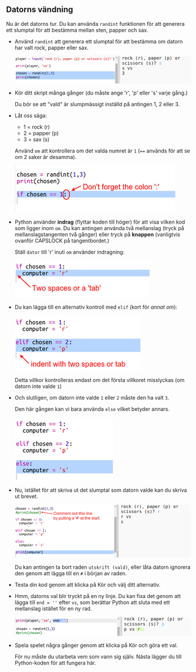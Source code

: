 ## Datorns vändning

Nu är det datorns tur. Du kan använda `randint` funktionen för att generera ett slumptal för att bestämma mellan sten, papper och sax.

+ Använd `randint` att generera ett slumptal för att bestämma om datorn har valt rock, papper eller sax.
    
    ![skärmdump](images/rps-randint.png)

+ Kör ditt skript många gånger (du måste ange 'r', 'p' eller 's' varje gång.)
    
    Du bör se att "vald" är slumpmässigt inställd på antingen 1, 2 eller 3.

+ Låt oss säga:
    
    + 1 = rock (r)
    + 2 = papper (p)
    + 3 = sax (s)
    
    Använd `om` att kontrollera om det valda numret är `1` (`==` används för att se om 2 saker är desamma).
    
    ![skärmdump](images/rps-if-1.png)

+ Python använder **indrag** (flyttar koden till höger) för att visa vilken kod som ligger inom `om`. Du kan antingen använda två mellanslag (tryck på mellanslagstangenten två gånger) eller tryck på **knappen** (vanligtvis ovanför CAPSLOCK på tangentbordet.)
    
    Ställ `dator` till 'r' inuti `om` använder indragning:
    
    ![skärmdump](images/rps-indent.png)

+ Du kan lägga till en alternativ kontroll med `elif` (kort för *annat om*):
    
    ![skärmdump](images/rps-elif-2.png)
    
    Detta villkor kontrolleras endast om det första villkoret misslyckas (om datorn inte valde `1`)

+ Och slutligen, om datorn inte valde `1` eller `2` måste den ha valt `3`.
    
    Den här gången kan vi bara använda `else` vilket betyder annars.
    
    ![skärmdump](images/rps-else-3.png)

+ Nu, istället för att skriva ut det slumptal som datorn valde kan du skriva ut brevet.
    
    ![skärmdump](images/rps-print-computer.png)
    
    Du kan antingen ta bort raden `utskrift (vald)`, eller låta datorn ignorera den genom att lägga till en `#` i början av raden.

+ Testa din kod genom att klicka på Kör och välj ditt alternativ.

+ Hmm, datorns val blir tryckt på en ny linje. Du kan fixa det genom att lägga till `end = ''` efter `vs`, som berättar Python att sluta med ett mellanslag istället för en ny rad.
    
    ![skärmdump](images/rps-same-line.png)

+ Spela spelet några gånger genom att klicka på Kör och göra ett val.
    
    För nu måste du utarbeta vem som vann sig själv. Nästa lägger du till Python-koden för att fungera här.